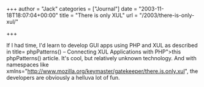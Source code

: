 +++
author = "Jack"
categories = ["Journal"]
date = "2003-11-18T18:07:04+00:00"
title = "There is only XUL"
url = "/2003/there-is-only-xul/"

+++

If I had time, I'd learn to develop GUI apps using PHP and XUL as described in  <a>title=</a> phpPatterns() &#8211; Connecting XUL Applications with PHP">this phpPatterns() article</a>. It's cool, but relatively unknown technology. And with namespaces like xmlns="http://www.mozilla.org/keymaster/gatekeeper/there.is.only.xul", the developers are obviously a helluva lot of fun.